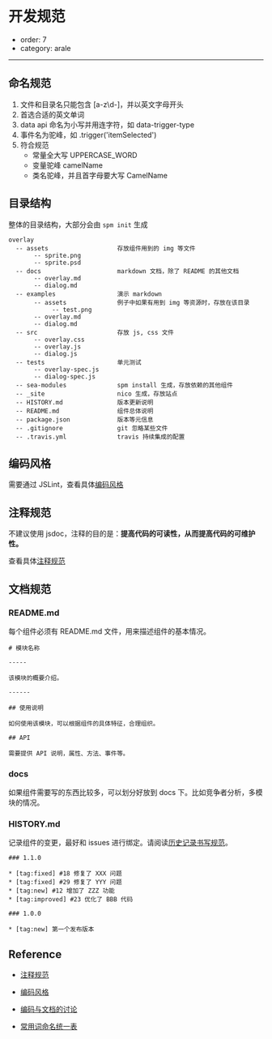 # 开发规范

- order: 7
- category: arale

---

## 命名规范

1. 文件和目录名只能包含 [a-z\d\-]，并以英文字母开头
2. 首选合适的英文单词 
3. data api 命名为小写并用连字符，如 data-trigger-type
4. 事件名为驼峰，如 .trigger('itemSelected')
5. 符合规范
   - 常量全大写 UPPERCASE_WORD
   - 变量驼峰 camelName
   - 类名驼峰，并且首字母要大写 CamelName

## 目录结构

整体的目录结构，大部分会由 `spm init` 生成

```
overlay
  -- assets                   存放组件用到的 img 等文件
       -- sprite.png
       -- sprite.psd
  -- docs                     markdown 文档，除了 README 的其他文档
       -- overlay.md
       -- dialog.md
  -- examples                 演示 markdown
       -- assets              例子中如果有用到 img 等资源时，存放在该目录
            -- test.png
       -- overlay.md
       -- dialog.md
  -- src                      存放 js, css 文件
       -- overlay.css
       -- overlay.js
       -- dialog.js
  -- tests                    单元测试
       -- overlay-spec.js
       -- dialog-spec.js
  -- sea-modules              spm install 生成，存放依赖的其他组件
  -- _site                    nico 生成，存放站点
  -- HISTORY.md               版本更新说明
  -- README.md                组件总体说明
  -- package.json             版本等元信息
  -- .gitignore               git 忽略某些文件
  -- .travis.yml              travis 持续集成的配置
```

## 编码风格

需要通过 JSLint，查看具体[编码风格](https://github.com/aralejs/aralejs.org/wiki/JavaScript-%E7%BC%96%E7%A0%81%E9%A3%8E%E6%A0%BC)

## 注释规范

不建议使用 jsdoc，注释的目的是：**提高代码的可读性，从而提高代码的可维护性。**

查看具体[注释规范](https://github.com/aralejs/aralejs.org/wiki/JavaScript-%E6%B3%A8%E9%87%8A%E8%A7%84%E8%8C%83)

## 文档规范

### README.md

每个组件必须有 README.md 文件，用来描述组件的基本情况。

```
# 模块名称

-----

该模块的概要介绍。

------

## 使用说明

如何使用该模块，可以根据组件的具体特征，合理组织。

## API

需要提供 API 说明，属性、方法、事件等。
```

### docs

如果组件需要写的东西比较多，可以划分好放到 docs 下。比如竞争者分析，多模块的情况。

### HISTORY.md

记录组件的变更，最好和 issues 进行绑定。请阅读[历史记录书写规范](https://github.com/aralejs/aralejs.org/wiki/%E5%8E%86%E5%8F%B2%E8%AE%B0%E5%BD%95%E4%B9%A6%E5%86%99%E8%A7%84%E8%8C%83)。

```
### 1.1.0

* [tag:fixed] #18 修复了 XXX 问题
* [tag:fixed] #29 修复了 YYY 问题
* [tag:new] #12 增加了 ZZZ 功能
* [tag:improved] #23 优化了 BBB 代码

### 1.0.0

* [tag:new] 第一个发布版本
```


## Reference

 -  [注释规范](https://github.com/aralejs/aralejs.org/wiki/JavaScript-%E6%B3%A8%E9%87%8A%E8%A7%84%E8%8C%83)

 -  [编码风格](https://github.com/aralejs/aralejs.org/wiki/JavaScript-%E7%BC%96%E7%A0%81%E9%A3%8E%E6%A0%BC)

 -  [编码与文档的讨论](https://github.com/aralejs/aralejs.org/issues/36)

 -  [常用词命名统一表](https://github.com/aralejs/aralejs.org/wiki/%E5%B8%B8%E7%94%A8%E8%AF%8D%E5%91%BD%E5%90%8D%E7%BB%9F%E4%B8%80%E8%A1%A8)
